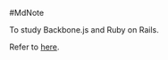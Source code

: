#MdNote

To study Backbone.js and Ruby on Rails.

Refer to [here](http://magazine.rubyist.net/?0046-RailsAndBackbonejs).
